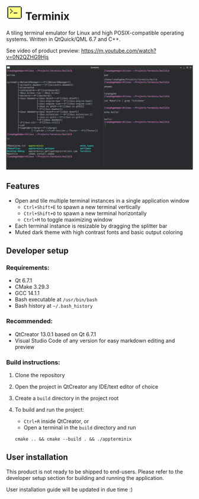 # ![AppIcon](./resources/icons/small_butter.png) Terminix 
A tiling terminal emulator for Linux and high POSIX-compatible operating systems. Written in QtQuick/QML 6.7 and C++. 

See video of product preview: https://m.youtube.com/watch?v=0N2QZHG9Hjs 

![Preview](./resources/demo.png)

## Features
- Open and tile multiple terminal instances in a single application window 
    - `Ctrl+Shift+E` to spawn a new terminal vertically 
    - `Ctrl+Shift+O` to spawn a new terminal horizontally
    - `Ctrl+M` to toggle maximizing window 
- Each terminal instance is resizable by dragging the splitter bar 
- Muted dark theme with high contrast fonts and basic output coloring 

## Developer setup 
### Requirements: 
- Qt 6.7.1
- CMake 3.29.3
- GCC 14.1.1
- Bash executable at `/usr/bin/bash`
- Bash history at `~/.bash_history`
    
### Recommended:
- QtCreator 13.0.1 based on Qt 6.7.1
- Visual Studio Code of any version for easy markdown editing and preview 

### Build instructions: 
1. Clone the repository
2. Open the project in QtCreator any IDE/text editor of choice 
3. Create a `build` directory in the project root
4. To build and run the project: 
    
    - `Ctrl+R` inside QtCreator, or 
    - Open a terminal in the `build` directory and run 
    ```
    cmake .. && cmake --build . && ./appterminix
    ```

## User installation 
This product is not ready to be shipped to end-users. Please refer to the developer setup section for building and running the application.

User installation guide will be updated in due time :) 